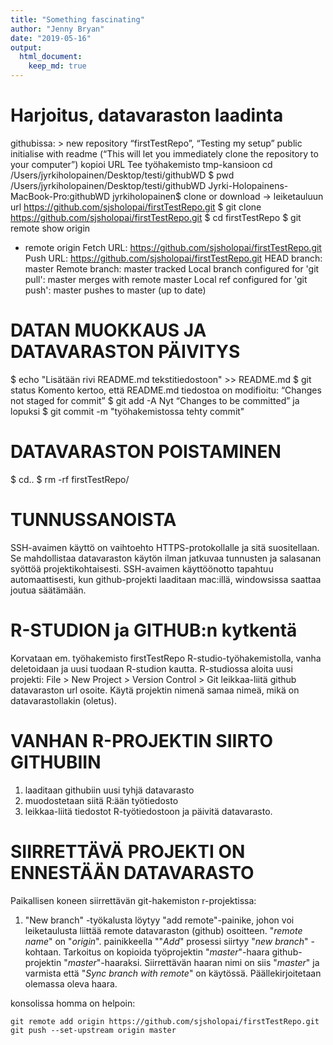 ```yaml
---
title: "Something fascinating"
author: "Jenny Bryan"
date: "2019-05-16"
output:
  html_document:
    keep_md: true
---
```


# Harjoitus, datavaraston laadinta
githubissa: > new repository
“firstTestRepo”, “Testing my setup”
public
initialise with readme (“This will let you immediately clone the repository to your computer”)
kopioi URL
Tee työhakemisto tmp-kansioon
cd /Users/jyrkiholopainen/Desktop/testi/githubWD
$ pwd
/Users/jyrkiholopainen/Desktop/testi/githubWD
Jyrki-Holopainens-MacBook-Pro:githubWD jyrkiholopainen$
clone or download -> leiketauluun url
https://github.com/sjsholopai/firstTestRepo.git
$ git clone https://github.com/sjsholopai/firstTestRepo.git
$ cd firstTestRepo
$ git remote show origin
* remote origin
  Fetch URL: https://github.com/sjsholopai/firstTestRepo.git
  Push  URL: https://github.com/sjsholopai/firstTestRepo.git
  HEAD branch: master
  Remote branch:
    master tracked
  Local branch configured for 'git pull':
    master merges with remote master
  Local ref configured for 'git push':
    master pushes to master (up to date)

# DATAN MUOKKAUS JA DATAVARASTON PÄIVITYS
$ echo "Lisätään rivi README.md tekstitiedostoon" >> README.md
$ git status
Komento kertoo, että README.md tiedostoa on modifioitu: “Changes not staged for commit”
$ git add -A
Nyt “Changes to be committed” ja lopuksi
$ git commit -m "työhakemistossa tehty commit"

# DATAVARASTON POISTAMINEN  
$ cd..
$ rm -rf firstTestRepo/

# TUNNUSSANOISTA
SSH-avaimen käyttö on vaihtoehto HTTPS-protokollalle  ja sitä suositellaan. Se mahdollistaa datavaraston käytön ilman jatkuvaa tunnusten ja salasanan syöttöä projektikohtaisesti. SSH-avaimen käyttöönotto tapahtuu automaattisesti, kun github-projekti laaditaan mac:illä, windowsissa saattaa joutua säätämään.

# R-STUDION ja GITHUB:n kytkentä
Korvataan em. työhakemisto firstTestRepo R-studio-työhakemistolla, vanha deletoidaan ja uusi tuodaan R-studion kautta.
R-studiossa aloita uusi projekti:
File > New Project > Version Control > Git
leikkaa-liitä github datavaraston url osoite. Käytä projektin nimenä samaa nimeä, mikä on datavarastollakin (oletus).

# VANHAN R-PROJEKTIN SIIRTO GITHUBIIN
1. laaditaan githubiin uusi tyhjä datavarasto
2. muodostetaan siitä R:ään työtiedosto
3. leikkaa-liitä tiedostot R-työtiedostoon ja päivitä datavarasto.

# SIIRRETTÄVÄ PROJEKTI ON ENNESTÄÄN DATAVARASTO
Paikallisen koneen siirrettävän git-hakemiston r-projektissa:
1. "New branch" -työkalusta löytyy "add remote"-painike, johon voi leiketaulusta liittää remote datavaraston (github) osoitteen. "*remote name*" on "*origin*". painikkeella ""*Add*" prosessi siirtyy "*new branch*" -kohtaan. Tarkoitus on kopioida työprojektin "*master*"-haara github-projektin "*master*"-haaraksi. Siirrettävän haaran nimi on siis "*master*" ja varmista että "*Sync branch with remote*" on käytössä. Päällekirjoitetaan olemassa oleva haara.

konsolissa homma on helpoin:
```
git remote add origin https://github.com/sjsholopai/firstTestRepo.git
git push --set-upstream origin master
```
